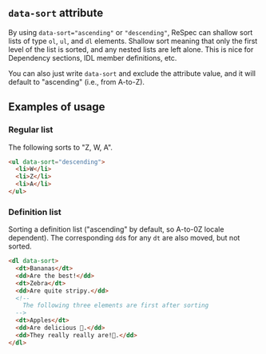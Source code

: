 ## `data-sort` attribute
By using `data-sort="ascending"` or `"descending"`, ReSpec can shallow sort lists of type `ol`, `ul`, and `dl` elements. Shallow sort meaning that only the first level of the list is sorted, and any nested lists are left alone. This is nice for Dependency sections, IDL member definitions, etc.

You can also just write `data-sort` and exclude the attribute value, and it will default to "ascending" (i.e., from A-to-Z).
 
## Examples of usage

### Regular list
The following sorts to "Z, W, A". 

```HTML
<ul data-sort="descending">
  <li>W</li>
  <li>Z</li>
  <li>A</li>
</ul>
```

### Definition list
Sorting a definition list ("ascending" by default, so A-to-0Z locale dependent). The corresponding `dd`s for any `dt` are also moved, but not sorted. 

```HTML
<dl data-sort>
  <dt>Bananas</dt>
  <dd>Are the best!</dd>
  <dt>Zebra</dt>
  <dd>Are quite stripy.</dd>
  <!--
    The following three elements are first after sorting
  -->
  <dt>Apples</dt>
  <dd>Are delicious 🍎.</dd>
  <dd>They really really are!🍏.</dd>
</dl>
```
